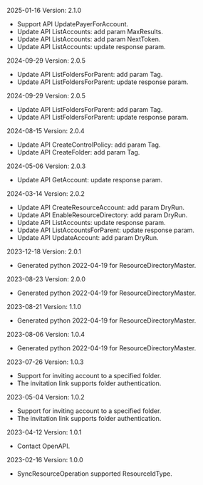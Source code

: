 2025-01-16 Version: 2.1.0
- Support API UpdatePayerForAccount.
- Update API ListAccounts: add param MaxResults.
- Update API ListAccounts: add param NextToken.
- Update API ListAccounts: update response param.


2024-09-29 Version: 2.0.5
- Update API ListFoldersForParent: add param Tag.
- Update API ListFoldersForParent: update response param.


2024-09-29 Version: 2.0.5
- Update API ListFoldersForParent: add param Tag.
- Update API ListFoldersForParent: update response param.


2024-08-15 Version: 2.0.4
- Update API CreateControlPolicy: add param Tag.
- Update API CreateFolder: add param Tag.


2024-05-06 Version: 2.0.3
- Update API GetAccount: update response param.


2024-03-14 Version: 2.0.2
- Update API CreateResourceAccount: add param DryRun.
- Update API EnableResourceDirectory: add param DryRun.
- Update API ListAccounts: update response param.
- Update API ListAccountsForParent: update response param.
- Update API UpdateAccount: add param DryRun.


2023-12-18 Version: 2.0.1
- Generated python 2022-04-19 for ResourceDirectoryMaster.

2023-08-23 Version: 2.0.0
- Generated python 2022-04-19 for ResourceDirectoryMaster.

2023-08-21 Version: 1.1.0
- Generated python 2022-04-19 for ResourceDirectoryMaster.

2023-08-06 Version: 1.0.4
- Generated python 2022-04-19 for ResourceDirectoryMaster.

2023-07-26 Version: 1.0.3
- Support for inviting account to a specified folder.
- The invitation link supports folder authentication.

2023-05-04 Version: 1.0.2
- Support for inviting account to a specified folder.
- The invitation link supports folder authentication.

2023-04-12 Version: 1.0.1
- Contact OpenAPI.

2023-02-16 Version: 1.0.0
- SyncResourceOperation supported ResourceIdType.

